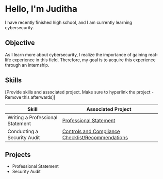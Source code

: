 # Hello, I'm Juditha

I have recently finished high school, and I am currently learning cybersecurity.

## Objective

As I learn more about cybersecurity, I realize the importance of gaining real-life experience in this field. Therefore, my goal is to acquire this experience through an internship.

## Skills
[Provide skills and associated project. Make sure to hyperlink the project - Remove this afterwards]]

| Skill                                         | Associated Project         |
|-----------------------------------------------|----------------------------|
| Writing a Professional Statement          | <a href="https://docs.google.com/document/d/1oZ5CikJDic-wSMmgOTKzXiCpJMMWO95mQugCFCEmrzA/edit">Professional Statement</a>|
| Conducting a Security Audit | <a href="https://docs.google.com/document/d/1qqO6vH-lUn2n8qMaWl_9h0znvAMlVneWvSUszhORuC4/edit">Controls and Compliance Checklist/Recommendations</a>|


## Projects
- Professional Statement
- Security Audit
